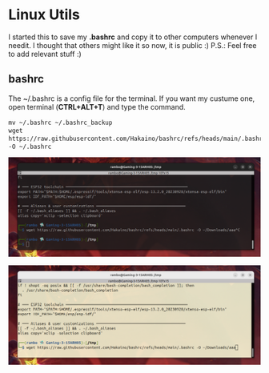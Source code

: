 # Linux Utils
I started this to save my **.bashrc** and copy it to other computers whenever I needit.
I thought that others might like it so now, it is public :)
P.S.: Feel free to add relevant stuff :)

## bashrc
The ~/.bashrc is a config file for the terminal.
If you want my custume one, open terminal (**CTRL+ALT+T**) and type the command.
```
mv ~/.bashrc ~/.bashrc_backup
wget https://raw.githubusercontent.com/Hakaino/bashrc/refs/heads/main/.bashrc -O ~/.bashrc 
```

![dark](./imgs/bashrc_dark.png)

![light](./imgs/bashrc_light.png)

